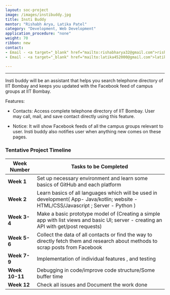 ```yaml
---
layout: soc-project
image: /images/instibuddy.jpg
title: Insti Buddy
mentor: "Rishabh Arya, Latika Patel"
category: "Development, Web Development"
application_procedure: "none"
weight: 70
ribbon: new
contact:
- Email - <a target="_blank" href="mailto:rishabharya32@gmail.com">rishabharya32@gmail.com</a>
- Email - <a target="_blank" href="mailto:latika452000@gmail.com">latika452000@gmail.com</a>

---
```


---
Insti buddy will be an assistant that helps you search telephone directory of IIT Bombay and keeps you updated with the Facebook feed of campus groups at IIT Bombay.

<!--break-->

Features:

- Contacts: Access complete telephone directory of IIT Bombay. User may call, mail, and save contact directly using this feature.

- Notice: It will show Facebook feeds of all the campus groups relevant to user. Insti buddy also notifies user when anything new comes on these pages.

<!--break-->

### Tentative Project Timeline
<!--break-->

|Week Number  | Tasks to be Completed|
|--- | --- | 
|**Week 1** |Set up necessary environment and learn some basics of GitHub and each platform |
|**Week 2** |Learn basics of all languages which will be used in development( App- Java/kotlin; website - HTML/CSS/Javascript ; Server - Python )|
|**Week 3-4** |Make a basic prototype model of (Creating a simple app with list views and basic UI; server - creating an API with get/post requests)|
|**Week 5-6** | Collect the data of all contacts or find the way to directly fetch them and research about methods to scrap posts from Facebook|
|**Week 7-9** |Implementation of individual features , and testing|
|**Week 10-11** |Debugging in code/improve code structure/Some buffer time|
|**Week 12** |Check all issues and Document the work done|


<!--break-->
